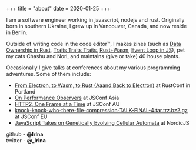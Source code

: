 +++
title = "about"
date = 2020-01-25
+++

I am a software engineer working in javascript, nodejs and rust. Originally born in southern
Ukraine, I grew up in Vancouver, Canada, and now reside in Berlin.

Outside of writing code in the code editor™, I makes zines (such as [Data
Ownership in
Rust](https://github.com/lrlna/sketchin/blob/master/zines/data-ownership.md),
[Traits Traits
Traits](https://github.com/lrlna/sketchin/blob/master/zines/rust-traits.md),
[Rust+Wasm](https://github.com/lrlna/sketchin/blob/master/zines/rust-wasm.md),
[Event Loop in
JS](https://github.com/lrlna/sketchin/blob/master/zines/js-event-loop.md)), pet
my cats Chashu and Nori, and maintains (give or take) 40 house plants.

Occasionally I give talks at conferences about my various programming
adventures. Some of them include:
- [From Electron, to Wasm, to Rust (Aaand Back to
  Electron)](https://www.youtube.com/watch?v=lLzFJenzBng) at RustConf in
  Portland
- [On Performance Observers](https://www.youtube.com/watch?v=dpxq4QWVhc0&) at JSConf Asia
- [HTTP2, One Frame at a Time](https://www.youtube.com/watch?v=KpkTLmLTvAI) at
  JSConf AU
- [knock-knock-who-there-file-compression-TALK-FINAL-4.tar.trz.bz2.gz](https://www.youtube.com/watch?v=IgP6BFLyQuw&t=1081s) at JSConf EU
- [JavaScript Takes on Genetically Evolving Cellular
  Automata](https://www.youtube.com/watch?v=VvON2C-Hfo8) at NordicJS

github - **@lrlna** 
</br>
twitter - **@\_lrlna**
